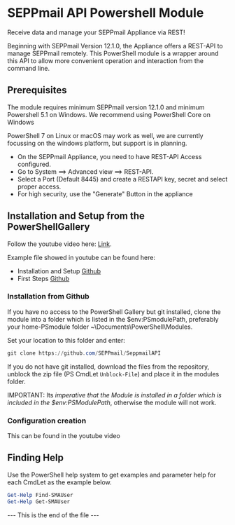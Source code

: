# SEPPmail API Powershell Module

Receive data and manage your SEPPmail Appliance via REST!

Beginning with SEPPmail Version 12.1.0, the Appliance offers a REST-API to manage SEPPmail remotely.
This PowerShell module is a wrapper around this API to allow more convenient operation and interaction from the command line.

## Prerequisites

The module requires minimum SEPPmail version 12.1.0 and minimum Powershell 5.1 on Windows. 
We recommend using PowerShell Core on Windows

PowerShell 7 on Linux or macOS may work as well, we are currently focussing on the windows platform, but support is in planning.

* On the SEPPmail Appliance, you need to have REST-API Access configured.
* Go to System ==> Advanced view ==> REST-API.
* Select a Port (Default 8445) and create a RESTAPI key, secret and select proper access.
* For high security, use the "Generate" Button in the appliance

## Installation and Setup from the PowerShellGallery

Follow the youtube video here: [Link](https://www.youtube.com/watch?v=RHaZW7txxBg).

Example file showed in youtube can be found here:
* Installation and Setup [Github](https://github.com/seppmail/SEPPmailAPI/blob/main/examples/Installation%20and%20Setup.ps1)
* First Steps [Github](https://github.com/seppmail/SEPPmailAPI/blob/main/examples/First%20Steps.ps1)

### Installation from Github

If you have no access to the PowerShell Gallery but git installed, clone the module into a folder which is listed in the $env:PSmodulePath, preferably your home-PSmodule folder ~\Documents\PowerShell\Modules.

Set your location to this folder and enter:
```powershell
git clone https://github.com/SEPPmail/SeppmailAPI
```

If you do not have git installed, download the files from the repository, unblock the zip file (PS CmdLet `Unblock-File`) and place it in the modules folder.

IMPORTANT: Its *imperative that the Module is installed in a folder which is included in the $env:PSModulePath*, otherwise the module will not work.

### Configuration creation

This can be found in the youtube video
## Finding Help

Use the PowerShell help system to get examples and parameter help for each CmdLet as the example below.

```powershell
Get-Help Find-SMAUser
Get-Help Get-SMAUser
```

--- This is the end of the file ---